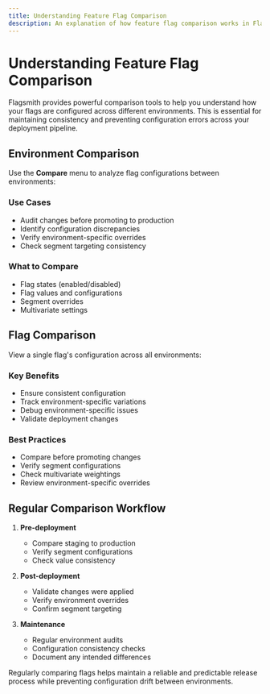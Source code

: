 ```yaml
---
title: Understanding Feature Flag Comparison
description: An explanation of how feature flag comparison works in Flagsmith
---
```


# Understanding Feature Flag Comparison

Flagsmith provides powerful comparison tools to help you understand how your flags are configured across different environments. This is essential for maintaining consistency and preventing configuration errors across your deployment pipeline.

## Environment Comparison

Use the **Compare** menu to analyze flag configurations between environments:

### Use Cases
- Audit changes before promoting to production
- Identify configuration discrepancies
- Verify environment-specific overrides
- Check segment targeting consistency

### What to Compare
- Flag states (enabled/disabled)
- Flag values and configurations
- Segment overrides
- Multivariate settings

## Flag Comparison

View a single flag's configuration across all environments:

### Key Benefits
- Ensure consistent configuration
- Track environment-specific variations
- Debug environment-specific issues
- Validate deployment changes

### Best Practices
- Compare before promoting changes
- Verify segment configurations
- Check multivariate weightings
- Review environment-specific overrides

## Regular Comparison Workflow

1. **Pre-deployment**
   - Compare staging to production
   - Verify segment configurations
   - Check value consistency

2. **Post-deployment**
   - Validate changes were applied
   - Verify environment overrides
   - Confirm segment targeting

3. **Maintenance**
   - Regular environment audits
   - Configuration consistency checks
   - Document any intended differences

Regularly comparing flags helps maintain a reliable and predictable release process while preventing configuration drift between environments.